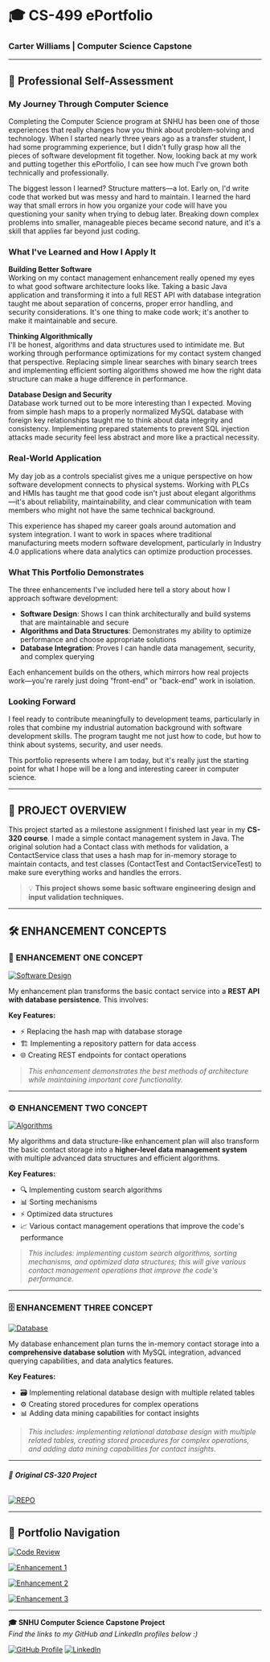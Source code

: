# 🎓 CS-499 ePortfolio
### Carter Williams | Computer Science Capstone

---

## 📝 Professional Self-Assessment

### My Journey Through Computer Science

Completing the Computer Science program at SNHU has been one of those experiences that really changes how you think about problem-solving and technology. When I started nearly three years ago as a transfer student, I had some programming experience, but I didn't fully grasp how all the pieces of software development fit together. Now, looking back at my work and putting together this ePortfolio, I can see how much I've grown both technically and professionally.

The biggest lesson I learned? Structure matters—a lot. Early on, I'd write code that worked but was messy and hard to maintain. I learned the hard way that small errors in how you organize your code will have you questioning your sanity when trying to debug later. Breaking down complex problems into smaller, manageable pieces became second nature, and it's a skill that applies far beyond just coding.

### What I've Learned and How I Apply It

**Building Better Software**  
Working on my contact management enhancement really opened my eyes to what good software architecture looks like. Taking a basic Java application and transforming it into a full REST API with database integration taught me about separation of concerns, proper error handling, and security considerations. It's one thing to make code work; it's another to make it maintainable and secure.

**Thinking Algorithmically**  
I'll be honest, algorithms and data structures used to intimidate me. But working through performance optimizations for my contact system changed that perspective. Replacing simple linear searches with binary search trees and implementing efficient sorting algorithms showed me how the right data structure can make a huge difference in performance.

**Database Design and Security**  
Database work turned out to be more interesting than I expected. Moving from simple hash maps to a properly normalized MySQL database with foreign key relationships taught me to think about data integrity and consistency. Implementing prepared statements to prevent SQL injection attacks made security feel less abstract and more like a practical necessity.

### Real-World Application

My day job as a controls specialist gives me a unique perspective on how software development connects to physical systems. Working with PLCs and HMIs has taught me that good code isn't just about elegant algorithms—it's about reliability, maintainability, and clear communication with team members who might not have the same technical background.

This experience has shaped my career goals around automation and system integration. I want to work in spaces where traditional manufacturing meets modern software development, particularly in Industry 4.0 applications where data analytics can optimize production processes.

### What This Portfolio Demonstrates

The three enhancements I've included here tell a story about how I approach software development:

- **Software Design**: Shows I can think architecturally and build systems that are maintainable and secure
- **Algorithms and Data Structures**: Demonstrates my ability to optimize performance and choose appropriate solutions
- **Database Integration**: Proves I can handle data management, security, and complex querying

Each enhancement builds on the others, which mirrors how real projects work—you're rarely just doing "front-end" or "back-end" work in isolation.

### Looking Forward

I feel ready to contribute meaningfully to development teams, particularly in roles that combine my industrial automation background with software development skills. The program taught me not just how to code, but how to think about systems, security, and user needs.

This portfolio represents where I am today, but it's really just the starting point for what I hope will be a long and interesting career in computer science.

---

## 🚀 PROJECT OVERVIEW

This project started as a milestone assignment I finished last year in my **CS-320 course**. I made a simple contact management system in Java. The original solution had a Contact class with methods for validation, a ContactService class that uses a hash map for in-memory storage to maintain contacts, and test classes (ContactTest and ContactServiceTest) to make sure everything works and handles the errors. 

> 💡 **This project shows some basic software engineering design and input validation techniques.**

---

## 🛠️ ENHANCEMENT CONCEPTS

### 🔧 **ENHANCEMENT ONE CONCEPT**
[![Software Design](https://img.shields.io/badge/ENHANCEMENT-SOFTWARE%20DESIGN%20%26%20ENGINEERING-brightgreen?style=for-the-badge&logo=code)](https://github.com/carterdwill3/CS-499/tree/EnhancementOne)

My enhancement plan transforms the basic contact service into a **REST API with database persistence**. This involves:

**Key Features:**
- ⚡ Replacing the hash map with database storage
- 🏗️ Implementing a repository pattern for data access  
- 🌐 Creating REST endpoints for contact operations

> *This enhancement demonstrates the best methods of architecture while maintaining important core functionality.*

---

### ⚙️ **ENHANCEMENT TWO CONCEPT**
[![Algorithms](https://img.shields.io/badge/ENHANCEMENT-ALGORITHMS%20%26%20DATA%20STRUCTURES-orange?style=for-the-badge&logo=algorithm)](https://github.com/carterdwill3/CS-499/tree/EnhancementTwo)

My algorithms and data structure-like enhancement plan will also transform the basic contact storage into a **higher-level data management system** with multiple advanced data structures and efficient algorithms. 

**Key Features:**
- 🔍 Implementing custom search algorithms
- 📊 Sorting mechanisms  
- ⚡ Optimized data structures
- 📈 Various contact management operations that improve the code's performance

> *This includes: implementing custom search algorithms, sorting mechanisms, and optimized data structures; this will give various contact management operations that improve the code's performance.*

---

### 🗄️ **ENHANCEMENT THREE CONCEPT**
[![Database](https://img.shields.io/badge/ENHANCEMENT-DATABASE%20DESIGN-purple?style=for-the-badge&logo=database)](https://github.com/carterdwill3/CS-499/tree/EnhancementThree)

My database enhancement plan turns the in-memory contact storage into a **comprehensive database solution** with MySQL integration, advanced querying capabilities, and data analytics features.

**Key Features:**
- 🗃️ Implementing relational database design with multiple related tables
- ⚙️ Creating stored procedures for complex operations
- 📊 Adding data mining capabilities for contact insights

> *This includes: implementing relational database design with multiple related tables, creating stored procedures for complex operations, and adding data mining capabilities for contact insights.*

---

###### 📁 **Original CS-320 Project**

[![REPO](https://img.shields.io/badge/REPO-CS--320-lightgrey?style=for-the-badge&logo=github)](https://github.com/carterdwill3/CS-320)

---

## 🎯 Portfolio Navigation

[![Code Review](https://img.shields.io/badge/🎥%20WATCH-CODE%20REVIEW-red?style=for-the-badge)](https://snhu-my.sharepoint.com/:u:/g/personal/carter_williams_snhu_edu/ESMFtUZwLRtBk-mPhNo5ZWgBOnXOLukuQMObAAvT6TwRMw)

[![Enhancement 1](https://img.shields.io/badge/🔧%20SOFTWARE-DESIGN%20ENGINEERING-brightgreen?style=for-the-badge)](https://github.com/carterdwill3/CS-499/tree/EnhancementOne)

[![Enhancement 2](https://img.shields.io/badge/⚙️%20ALGORITHMS-DATA%20STRUCTURES-orange?style=for-the-badge)](https://github.com/carterdwill3/CS-499/tree/EnhancementTwo)

[![Enhancement 3](https://img.shields.io/badge/🗄️%20DATABASE-DESIGN%20INTEGRATION-purple?style=for-the-badge)](https://github.com/carterdwill3/CS-499/tree/EnhancementThree)

---

**🎓 SNHU Computer Science Capstone Project**  
*Find the links to my GitHub and LinkedIn profiles below :)*

[![GitHub Profile](https://img.shields.io/badge/GitHub-carterdwill3-black?style=flat&logo=github)](https://github.com/carterdwill3)
[![LinkedIn](https://img.shields.io/badge/LinkedIn-Carter_Williams-0077B5?style=flat&logo=linkedin&logoColor=white)](https://www.linkedin.com/in/carter-williams-1ab6b61a6/)
